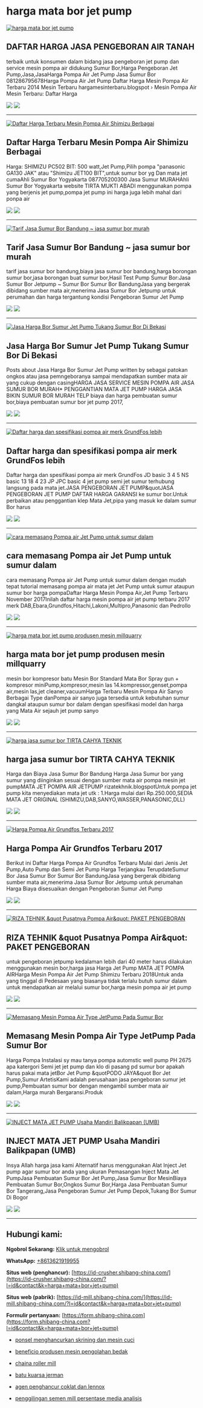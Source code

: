 # harga mata bor jet pump

<a href="https://swt.shibang-china.com/?l=id&img&k=harga+mata+bor+jet+pump" target="_blank">![harga mata bor jet pump](http://static.shibang-china.com/all-800x300/394.jpg)</a>

## DAFTAR HARGA JASA PENGEBORAN AIR TANAH
terbaik untuk konsumen dalam bidang jasa pengeboran jet pump dan service mesin pompa air didukung Sumur Bor,Harga Pengeboran Jet Pump,Jasa,JasaHarga Pompa Air Jet Pump Jasa Sumur Bor 081286795678Harga Pompa Air Jet Pump Daftar Harga Mesin Pompa Air Terbaru 2014 Mesin Terbaru hargamesinterbaru.blogspot › Mesin Pompa Air‎ Mesin Terbaru: Daftar Harga


<a href="https://whatsapp.shibangsoft.com/WhatsApp.php" target="_blank" title="WhatsApp">![](http://static.shibang-china.com/icon/whatsapp.png)</a> <a href="https://swt.shibang-china.com/?l=id&icon&k=harga+mata+bor+jet+pump" target="_blank">![](http://static.shibang-china.com/icon/chat-id.png)</a>

---

<a href="https://swt.shibang-china.com/?l=id&img&k=harga+mata+bor+jet+pump" target="_blank">![Daftar Harga Terbaru Mesin Pompa Air Shimizu Berbagai](http://static.shibang-china.com/all-800x300/872.jpg)</a>

## Daftar Harga Terbaru Mesin Pompa Air Shimizu Berbagai
Harga: SHIMIZU PC502 BIT: 500 watt,Jet Pump,Pilih pompa "panasonic GA130 JAK" atau "Shimizu JET100 BIT",untuk sumur bor yg Dan mata jet cumaAhli Sumur Bor Yogyakarta 087705200300 Jasa Sumur MURAHAhli Sumur Bor Yogyakarta website TIRTA MUKTI ABADI menggunakan pompa yang berjenis jet pump,pompa jet pump ini harga juga lebih mahal dari ponpa air


<a href="https://whatsapp.shibangsoft.com/WhatsApp.php" target="_blank" title="WhatsApp">![](http://static.shibang-china.com/icon/whatsapp.png)</a> <a href="https://swt.shibang-china.com/?l=id&icon&k=harga+mata+bor+jet+pump" target="_blank">![](http://static.shibang-china.com/icon/chat-id.png)</a>

---

<a href="https://swt.shibang-china.com/?l=id&img&k=harga+mata+bor+jet+pump" target="_blank">![Tarif Jasa Sumur Bor Bandung ~ jasa sumur bor murah](http://static.shibang-china.com/all-800x300/1151.jpg)</a>

## Tarif Jasa Sumur Bor Bandung ~ jasa sumur bor murah
tarif jasa sumur bor bandung,biaya jasa sumur bor bandung,harga borongan sumur bor,jasa borongan buat sumur bor,Hasil Test Pump Sumur Bor:Jasa Sumur Bor Jetpump ~ Sumur Bor Sumur Bor BandungJasa yang bergerak dibidang sumber mata air,menerima Jasa Sumur Bor Jetpump untuk perumahan dan harga tergantung kondisi Pengeboran Sumur Jet Pump


<a href="https://whatsapp.shibangsoft.com/WhatsApp.php" target="_blank" title="WhatsApp">![](http://static.shibang-china.com/icon/whatsapp.png)</a> <a href="https://swt.shibang-china.com/?l=id&icon&k=harga+mata+bor+jet+pump" target="_blank">![](http://static.shibang-china.com/icon/chat-id.png)</a>

---

<a href="https://swt.shibang-china.com/?l=id&img&k=harga+mata+bor+jet+pump" target="_blank">![Jasa Harga Bor Sumur Jet Pump Tukang Sumur Bor Di Bekasi](http://static.shibang-china.com/all-800x300/391.jpg)</a>

## Jasa Harga Bor Sumur Jet Pump Tukang Sumur Bor Di Bekasi
Posts about Jasa Harga Bor Sumur Jet Pump written by sebagai patokan ongkos atau jasa pemngeboranya sampai mendapatkan sumber mata air yang cukup dengan casingHARGA JASA SERVICE MESIN POMPA AIR JASA SUMUR BOR MURAH* PENGGANTIAN MATA JET PUMP HARGA JASA BIKIN SUMUR BOR MURAH TELP biaya dan harga pembuatan sumur bor,biaya pembuatan sumur bor jet pump 2017,


<a href="https://whatsapp.shibangsoft.com/WhatsApp.php" target="_blank" title="WhatsApp">![](http://static.shibang-china.com/icon/whatsapp.png)</a> <a href="https://swt.shibang-china.com/?l=id&icon&k=harga+mata+bor+jet+pump" target="_blank">![](http://static.shibang-china.com/icon/chat-id.png)</a>

---

<a href="https://swt.shibang-china.com/?l=id&img&k=harga+mata+bor+jet+pump" target="_blank">![Daftar harga dan spesifikasi pompa air merk GrundFos lebih](http://static.shibang-china.com/all-800x300/885.jpg)</a>

## Daftar harga dan spesifikasi pompa air merk GrundFos lebih
Daftar harga dan spesifikasi pompa air merk GrundFos JD basic 3 4 5 NS basic 13 18 4 23 JP JPC basic 4 jet pump semi jet sumur terhubung langsung pada mata jet.JASA PENGEBORAN JET PUMP&quotJASA PENGEBORAN JET PUMP DAFTAR HARGA GARANSI ke sumur bor.Untuk perbaikan atau penggantian klep Mata Jet,pipa yang masuk ke dalam sumur Bor harus


<a href="https://whatsapp.shibangsoft.com/WhatsApp.php" target="_blank" title="WhatsApp">![](http://static.shibang-china.com/icon/whatsapp.png)</a> <a href="https://swt.shibang-china.com/?l=id&icon&k=harga+mata+bor+jet+pump" target="_blank">![](http://static.shibang-china.com/icon/chat-id.png)</a>

---

<a href="https://swt.shibang-china.com/?l=id&img&k=harga+mata+bor+jet+pump" target="_blank">![cara memasang Pompa air Jet Pump untuk sumur dalam](http://static.shibang-china.com/all-800x300/367.jpg)</a>

## cara memasang Pompa air Jet Pump untuk sumur dalam
cara memasang Pompa air Jet Pump untuk sumur dalam dengan mudah tepat tutorial memasang pompa air mata jet Jet Pump untuk sumur ataupun sumur bor harga pompaDaftar Harga Mesin Pompa Air,Jet Pump Terbaru November 2017Inilah daftar harga mesin pompa air jet pump terbaru 2017 merk DAB,Ebara,Grundfos,Hitachi,Lakoni,Multipro,Panasonic dan Pedrollo


<a href="https://whatsapp.shibangsoft.com/WhatsApp.php" target="_blank" title="WhatsApp">![](http://static.shibang-china.com/icon/whatsapp.png)</a> <a href="https://swt.shibang-china.com/?l=id&icon&k=harga+mata+bor+jet+pump" target="_blank">![](http://static.shibang-china.com/icon/chat-id.png)</a>

---

<a href="https://swt.shibang-china.com/?l=id&img&k=harga+mata+bor+jet+pump" target="_blank">![harga mata bor jet pump produsen mesin millquarry](http://static.shibang-china.com/all-800x300/676.jpg)</a>

## harga mata bor jet pump produsen mesin millquarry
mesin bor kompresor batu Mesin Bor Standard Mata Bor Spray gun + kompresor miniPump,kompresor,mesin las 14.kompressor,genset,pompa air,mesin las,jet cleaner,vacuumHarga Terbaru Mesin Pompa Air Sanyo Berbagai Type danPompa air sanyo juga tersedia untuk kebutuhan sumur dangkal ataupun sumur bor dalam dengan spesifikasi model dan harga yang Mata Air sejauh jet pump sanyo


<a href="https://whatsapp.shibangsoft.com/WhatsApp.php" target="_blank" title="WhatsApp">![](http://static.shibang-china.com/icon/whatsapp.png)</a> <a href="https://swt.shibang-china.com/?l=id&icon&k=harga+mata+bor+jet+pump" target="_blank">![](http://static.shibang-china.com/icon/chat-id.png)</a>

---

<a href="https://swt.shibang-china.com/?l=id&img&k=harga+mata+bor+jet+pump" target="_blank">![harga jasa sumur bor TIRTA CAHYA TEKNIK](http://static.shibang-china.com/all-800x300/380.jpg)</a>

## harga jasa sumur bor TIRTA CAHYA TEKNIK
Harga dan Biaya Jasa Sumur Bor Bandung Harga Jasa Sumur bor yang sumur yang diinginkan sesuai dengan sumber mata air pompa mesin jet pumpMATA JET POMPA AIR JETPUMP rizatekhnik.blogspotUntuk pompa jet pump kita menyediakan mata jet utk : 1.Harga mulai dari Rp.250.000,SEDIA MATA JET ORIGINAL (SHIMIZU,DAB,SANYO,WASSER,PANASONIC,DLL)


<a href="https://whatsapp.shibangsoft.com/WhatsApp.php" target="_blank" title="WhatsApp">![](http://static.shibang-china.com/icon/whatsapp.png)</a> <a href="https://swt.shibang-china.com/?l=id&icon&k=harga+mata+bor+jet+pump" target="_blank">![](http://static.shibang-china.com/icon/chat-id.png)</a>

---

<a href="https://swt.shibang-china.com/?l=id&img&k=harga+mata+bor+jet+pump" target="_blank">![Harga Pompa Air Grundfos Terbaru 2017](http://static.shibang-china.com/all-800x300/77.jpg)</a>

## Harga Pompa Air Grundfos Terbaru 2017
Berikut ini Daftar Harga Pompa Air Grundfos Terbaru Mulai dari Jenis Jet Pump,Auto Pump dan Semi Jet Pump Harga Terjangkau TerupdateSumur Bor Jasa Sumur Bor Sumur Bor BandungJasa yang bergerak dibidang sumber mata air,menerima Jasa Sumur Bor Jetpump untuk perumahan Harga Biaya disesuaikan dengan Pengeboran Sumur Jet Pump


<a href="https://whatsapp.shibangsoft.com/WhatsApp.php" target="_blank" title="WhatsApp">![](http://static.shibang-china.com/icon/whatsapp.png)</a> <a href="https://swt.shibang-china.com/?l=id&icon&k=harga+mata+bor+jet+pump" target="_blank">![](http://static.shibang-china.com/icon/chat-id.png)</a>

---

<a href="https://swt.shibang-china.com/?l=id&img&k=harga+mata+bor+jet+pump" target="_blank">![RIZA TEHNIK &quot Pusatnya Pompa Air&quot: PAKET PENGEBORAN](http://static.shibang-china.com/all-800x300/562.jpg)</a>

## RIZA TEHNIK &quot Pusatnya Pompa Air&quot: PAKET PENGEBORAN
untuk pengeboran jetpump kedalaman lebih dari 40 meter harus dilakukan menggunakan mesin bor,harga jasa Harga Jet Pump MATA JET POMPA AIRHarga Mesin Pompa Air Jet Pump Shimizu Terbaru 2018Untuk anda yang tinggal di Pedesaan yang biasanya tidak terlalu butuh sumur dalam untuk mendapatkan air melalui sumur bor,harga mesin pompa air jet pump


<a href="https://whatsapp.shibangsoft.com/WhatsApp.php" target="_blank" title="WhatsApp">![](http://static.shibang-china.com/icon/whatsapp.png)</a> <a href="https://swt.shibang-china.com/?l=id&icon&k=harga+mata+bor+jet+pump" target="_blank">![](http://static.shibang-china.com/icon/chat-id.png)</a>

---

<a href="https://swt.shibang-china.com/?l=id&img&k=harga+mata+bor+jet+pump" target="_blank">![Memasang Mesin Pompa Air Type JetPump Pada Sumur Bor](http://static.shibang-china.com/all-800x300/431.jpg)</a>

## Memasang Mesin Pompa Air Type JetPump Pada Sumur Bor
Harga Pompa Instalasi sy mau tanya pompa automstic well pump PH 2675 apa katergori Semi jet jet pump dan klo di pasang pd sumur bor apakah harus pakai mata jetBor Jet Pump &quotPODO JAYA&quot Bor Jet Pump,Sumur ArtetisKami adalah perusahaan jasa pengeboran sumur jet pump,Pembuatan sumur bor dengan mengambil sumber mata air dalam,Harga murah Bergaransi.Produk


<a href="https://whatsapp.shibangsoft.com/WhatsApp.php" target="_blank" title="WhatsApp">![](http://static.shibang-china.com/icon/whatsapp.png)</a> <a href="https://swt.shibang-china.com/?l=id&icon&k=harga+mata+bor+jet+pump" target="_blank">![](http://static.shibang-china.com/icon/chat-id.png)</a>

---

<a href="https://swt.shibang-china.com/?l=id&img&k=harga+mata+bor+jet+pump" target="_blank">![INJECT MATA JET PUMP Usaha Mandiri Balikpapan (UMB)](http://static.shibang-china.com/all-800x300/861.jpg)</a>

## INJECT MATA JET PUMP Usaha Mandiri Balikpapan (UMB)
Insya Allah harga jasa kami Alternatif harus menggunakan Alat Inject Jet pump agar sumur bor anda yang ukuran Pemasangan Inject Mata Jet PumpJasa Pembuatan Sumur Bor Jet Pump,Jasa Sumur Bor MesinBiaya Pembuatan Sumur Bor,Ongkos Sumur Bor,Harga Jasa Pembuatan Sumur Bor Tangerang,Jasa Pengeboran Sumur Jet Pump Depok,Tukang Bor Sumur Di Bogor


<a href="https://whatsapp.shibangsoft.com/WhatsApp.php" target="_blank" title="WhatsApp">![](http://static.shibang-china.com/icon/whatsapp.png)</a> <a href="https://swt.shibang-china.com/?l=id&icon&k=harga+mata+bor+jet+pump" target="_blank">![](http://static.shibang-china.com/icon/chat-id.png)</a>

---
## Hubungi kami:

**Ngobrol Sekarang:** [Klik untuk mengobrol](https://swt.shibang-china.com?l=id&contact&k=harga+mata+bor+jet+pump)

**WhatsApp:**  [+8613621919955](https://whatsapp.shibangsoft.com/WhatsApp.php)

**Situs web (penghancur):** [https://id-crusher.shibang-china.com/](https://id-crusher.shibang-china.com/?l=id&contact&k=harga+mata+bor+jet+pump)

**Situs web (pabrik):** [https://id-mill.shibang-china.com/](https://id-mill.shibang-china.com/?l=id&contact&k=harga+mata+bor+jet+pump)

**Formulir pertanyaan:** [https://form.shibang-china.com](https://form.shibang-china.com?l=id&contact&k=harga+mata+bor+jet+pump)

* [ponsel menghancurkan skrining dan mesin cuci](../20/ponsel%20menghancurkan%20skrining%20dan%20mesin%20cuci.md)

* [beneficio produsen mesin pengolahan bedak](../22/beneficio%20produsen%20mesin%20pengolahan%20bedak.md)

* [chaina roller mill](../18/chaina%20roller%20mill.md)

* [batu kuarsa jerman](../19/batu%20kuarsa%20jerman.md)

* [agen penghancur coklat dan lennox](../28/agen%20penghancur%20coklat%20dan%20lennox.md)

* [penggilingan semen mill persentase media analisis](../28/penggilingan%20semen%20mill%20persentase%20media%20analisis.md)